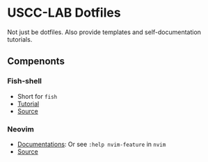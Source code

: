 # USCC-LAB Dotfiles

Not just be dotfiles. Also provide templates and self-documentation tutorials.

## Compenonts

### Fish-shell
- Short for `fish`
- [Tutorial](https://fishshell.com/docs/current/tutorial.html)
- [Source](https://github.com/fish-shell/fish-shell)

### Neovim
- [Documentations](https://neovim.io/doc/user/):
    Or see `:help nvim-feature` in `nvim`
- [Source](https://github.com/neovim/neovim)
